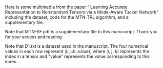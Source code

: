 Here is some multimedia from the paper “ Learning Accurate Representation to Nonstandard Tensors via a Mode-Aware Tucker Network” including the dataset, code for the MTN-TRL algorithm, and a supplementary file.

Note that MTN-SF.pdf is a supplementary file to this manuscript. Thank you for your access and reading.

Note that D1.txt is a dataset used in the manuscript. The four numerical values ​​in each row represent (i::j::k::value), where (i, j, k) represents the index in a tensor and "value" represents the value corresponding to this index.

